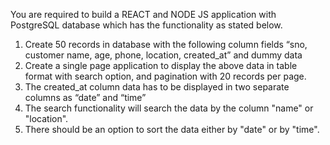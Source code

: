 You are required to build a REACT and NODE JS application with PostgreSQL database which has
the functionality as stated below.
1. Create 50 records in database with the following column fields “sno, customer name, age,
phone, location, created_at” and dummy data
2. Create a single page application to display the above data in table format with search option,
and pagination with 20 records per page.
3. The created_at column data has to be displayed in two separate columns as “date” and “time”
4. The search functionality will search the data by the column "name" or "location".
5. There should be an option to sort the data either by "date" or by "time".
